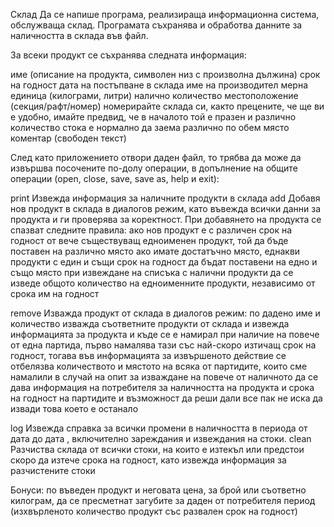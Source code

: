  Склад
Да се напише програма, реализираща информационна система, обслужваща склад. Програмата съхранява и обработва данните за наличността в склада във файл.

За всеки продукт се съхранява следната информация:


име (описание на продукта, символен низ с произволна дължина)
срок на годност
дата на постъпване в склада
име на производител
мерна единица (килограми, литри)
налично количество
местоположение (секция/рафт/номер)
номерирайте склада си, както прецените, че ще ви е удобно, имайте предвид, че в началото той е празен и различно количество стока е нормално да заема различно по обем място
коментар (свободен текст)

След като приложението отвори даден файл, то трябва да може да извършва посочените по-долу операции, в допълнение на общите операции (open, close, save, save as, help и exit):

print
Извежда информация за наличните продукти в склада
add
Добавя нов продукт в склада в диалогов режим, като въвежда всички данни за продукта и ги проверява за коректност. При добавянето на продукта се спазват следните правила:
ако нов продукт е с различен срок на годност от вече съществуващ едноименен продукт, той да бъде поставен на различно място
ако имате достатъчно място, еднакви продукти с един и същи срок на годност да бъдат поставени на едно и също място
при извеждане на списъка с налични продукти да се изведе общото количество на едноименните продукти, независимо от срока им на годност

remove 
Изважда продукт от склада в диалогов режим:
по дадено име и количество изважда съответните продукти от склада и извежда информацията за продукта и къде се е намирал
при наличие на повече от една партида, първо намалява тази със най-скоро изтичащ срок на годност, тогава във информацията за извършеното действие се отбелязва количеството и мястото на всяка от партидите, които сме намалили
в случай на опит за изваждане на повече от наличното да се дава информация на потребителя за наличността на продукта и срока на годност на партидите и възможност да реши дали все пак не иска да извади това което е останало

log <from> <to>
Извежда справка за всички промени в наличността в периода от дата <from> до дата <to>, включително зареждания и извеждания на стоки.
clean
Разчиства склада от всички стоки, на които е изтекъл или предстои скоро да изтече срока на годност, като извежда информация за разчистените стоки


Бонуси:
по въведен продукт и неговата цена, за брой или съответно килограм, да се пресметнат загубите за даден от потребителя период (изхвърленото количество продукт със развален срок на годност)
